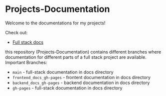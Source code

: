# Projects-Documentation

Welcome to the documentations for my projects!

Check out:
- [Full stack docs](https://farhan7reza7.github.io/Projects-Documentation/)

this repository (Projects-Documentation) contains different branches where documentation for different parts of a full stack project are available.
Important Branches:
- `main` - full-stack documentation in docs directory
- `frontend_docs_gh-pages` - frontent documentation in docs directory
- `backend_docs_gh-pages` - backend documentation in docs directory
- `gh-pages` - full-stack documentation in docs directory
